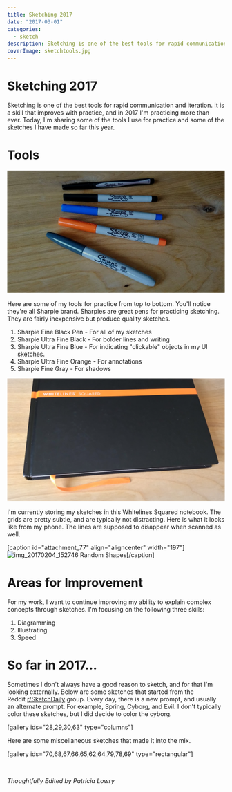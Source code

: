 ```yaml
---
title: Sketching 2017
date: "2017-03-01"
categories: 
  - sketch
description: Sketching is one of the best tools for rapid communication and iteration. It is a skill that improves with practice, and in 2017 I'm practicing more than ever. Today, I'm sharing some of the tools I use for practice and some of the sketches I have made so far this year.
coverImage: sketchtools.jpg
---
```


# Sketching 2017
Sketching is one of the best tools for rapid communication and iteration. It is a skill that improves with practice, and in 2017 I'm practicing more than ever. Today, I'm sharing some of the tools I use for practice and some of the sketches I have made so far this year.

# Tools

![sketchtools](./images/sketchtools.jpg)

Here are some of my tools for practice from top to bottom. You'll notice they're all Sharpie brand. Sharpies are great pens for practicing sketching. They are fairly inexpensive but produce quality sketches. 

1. Sharpie Fine Black Pen - For all of my sketches
2. Sharpie Ultra Fine Black - For bolder lines and writing
3. Sharpie Ultra Fine Blue - For indicating "clickable" objects in my UI sketches.
4. Sharpie Ultra Fine Orange - For annotations
5. Sharpie Fine Gray - For shadows

![IMG_20170204_153716.jpg](./images/img_20170204_153716.jpg)

I'm currently storing my sketches in this Whitelines Squared notebook. The grids are pretty subtle, and are typically not distracting. Here is what it looks like from my phone. The lines are supposed to disappear when scanned as well.

\[caption id="attachment\_77" align="aligncenter" width="197"\]![img_20170204_152746](https://joshualowrycom.files.wordpress.com/2017/02/img_20170204_152746.jpg?w=169) Random Shapes\[/caption\]

# Areas for Improvement

For my work, I want to continue improving my ability to explain complex concepts through sketches. I'm focusing on the following three skills:

1. Diagramming
2. Illustrating
3. Speed

# So far in 2017...

Sometimes I don't always have a good reason to sketch, and for that I'm looking externally. Below are some sketches that started from the Reddit [r/SketchDaily](https://www.reddit.com/r/SketchDaily/) group. Every day, there is a new prompt, and usually an alternate prompt. For example, Spring, Cyborg, and Evil. I don't typically color these sketches, but I did decide to color the cyborg.

\[gallery ids="28,29,30,63" type="columns"\]

Here are some miscellaneous sketches that made it into the mix.

\[gallery ids="70,68,67,66,65,62,64,79,78,69" type="rectangular"\]

 

_Thoughtfully Edited by Patricia Lowry_
